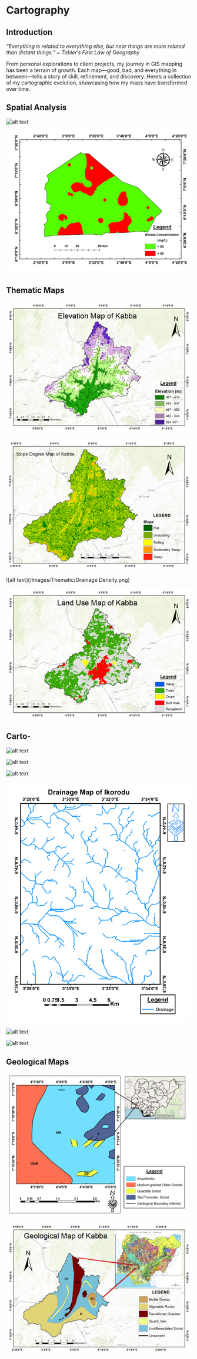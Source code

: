 # Cartography
## Introduction
*“Everything is related to everything else, but near things are more related than distant things.” ~ Tobler’s First Law of Geography*

From personal explorations to client projects, my journey in GIS mapping has been a terrain of growth. Each map—good, bad, and everything in between—tells a story of skill, refinement, and discovery. 
Here’s a collection of my cartographic evolution, showcasing how my maps have transformed over time.

## Spatial Analysis

![alt text](/Images/Thematic/nitrate_index_bubble.png)


![alt text](/Images/Thematic/nitrate_concentration.png)


## Thematic Maps

![alt text](/Images/Thematic/Elevation.png)

![alt text](/Images/Thematic/Slope.png)

![alt text](/Images/Thematic/Drainage Density.png)

![alt text](/Images/Thematic/LULC.png)

## Carto-

![alt text](/Images/Topographic/Thailand-LC-01.jpg)

![alt text](/Images/Topographic/LC-Original.jpg)

![alt text](/Images/Topographic/Topo.png)

![alt text](/Images/Thematic/DrainageMap.png)

![alt text](/Images/Topographic/Lagos_Rivers.png)

![alt text](/Images/Topographic/Ibeju_Lekkki.png)


## Geological Maps
![alt text](/Images/Thematic/Geologic_map.png)

![alt text](/Images/Thematic/Geological_Map.png)

